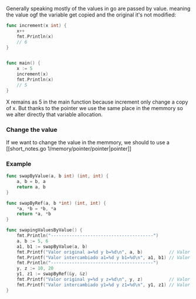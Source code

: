 Generally speaking mostly of the values in go are passed by value. meaning the value ogf the variable get copied and the original it's not modified:
```go
func increment(x int) {
    x++
    fmt.Println(x)
    // 6
}


func main() {
    x := 5
    increment(x)
    fmt.Println(x)
    // 5
}
```
X remains as 5 in the main function because increment only change a copy of x.
But thanks to the pointer we use the same place in the memmory so we alter directly that variable allocation. 

### Change the value
If we want to change the value in the memmory, we should to use a [[short_notes.go 1/memory/pointer/pointer|pointer]]

### Example
```go
func swapByValue(a, b int) (int, int) {
	a, b = b, a
	return a, b
}

func swapByRef(a, b *int) (int, int) {
	*a, *b = *b, *a
	return *a, *b
}

func swapingValuesByValue() {
	fmt.Println("---------------------------------------")
	a, b := 5, 6
	a1, b1 := swapByValue(a, b)
	fmt.Printf("Valor original a=%d y b=%d\n", a, b)          // Valor original a=5 y b=6
	fmt.Printf("Valor intercambiado a1=%d y b1=%d\n", a1, b1) // Valor intercambiado a1=6 y b1=5
	fmt.Println("---------------------------------------")
	y, z := 10, 20
	y1, z1 := swapByRef(&y, &z)
	fmt.Printf("Valor original y=%d y z=%d\n", y, z)          // Valor original y=20 y z=10
	fmt.Printf("Valor intercambiado y1=%d y z1=%d\n", y1, z1) // Valor intercambiado y1=20 y z1=10
}
````